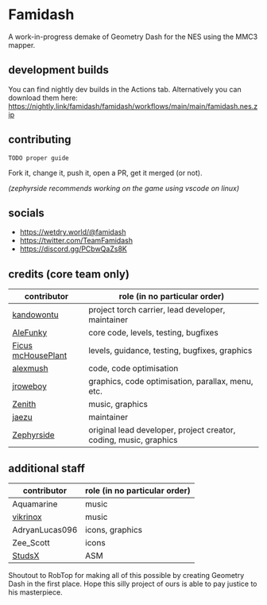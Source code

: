 # Famidash
A work-in-progress demake of Geometry Dash for the NES using the MMC3 mapper.

## development builds
You can find nightly dev builds in the Actions tab. Alternatively you can download them here: https://nightly.link/famidash/famidash/workflows/main/main/famidash.nes.zip

## contributing
``TODO proper guide``

Fork it, change it, push it, open a PR, get it merged (or not).

*(zephyrside recommends working on the game using vscode on linux)*

## socials
- https://wetdry.world/@famidash
- https://twitter.com/TeamFamidash
- https://discord.gg/PCbwQaZs8K

## credits (core team only)
|contributor|role (in no particular order)|
|---|---|
|[kandowontu](https://github.com/kandowontu)|project torch carrier, lead developer, maintainer|
|[AleFunky](https://github.com/PinguLinux)|core code, levels, testing, bugfixes|
|[Ficus mcHousePlant](https://github.com/FicusmcHousePlant)|levels, guidance, testing, bugfixes, graphics|
|[alexmush](https://github.com/ADM228)|code, code optimisation|
|[jroweboy](https://github.com/jroweboy)|graphics, code optimisation, parallax, menu, etc.|
|[Zenith](https://github.com/ZenithNeko)|music, graphics|
|[jaezu](https://github.com/jaezudev)|maintainer|
|[Zephyrside](https://github.com/zephyrside)|original lead developer, project creator, coding, music, graphics|

## additional staff
|contributor|role (in no particular order)|
|---|---|
|Aquamarine|music|
|[vikrinox](https://github.com/Vickerinox)|music|
|AdryanLucas096|icons, graphics|
|Zee_Scott|icons|
|[StudsX](https://github.com/smbhacks)|ASM|

Shoutout to RobTop for making all of this possible by creating Geometry Dash in the first place. Hope this silly project of ours is able to pay justice to his masterpiece.
